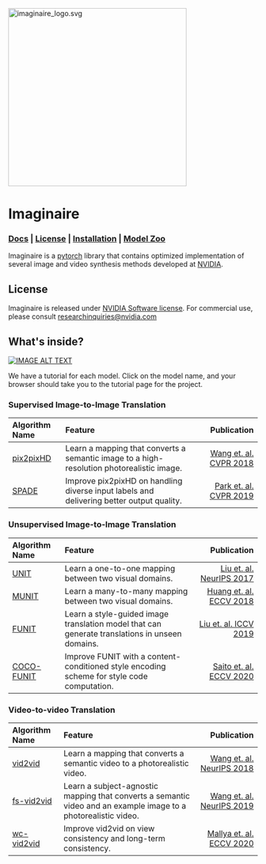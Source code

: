 <img src="imaginaire_logo.svg" alt="imaginaire_logo.svg" height="360"/>

# Imaginaire
### [Docs](http://imaginaire.cc/docs) | [License](LICENSE.md) | [Installation](INSTALL.md) | [Model Zoo](MODELZOO.md)

Imaginaire is a [pytorch](https://pytorch.org/) library that contains
optimized implementation of several image and video synthesis methods developed at [NVIDIA](https://www.nvidia.com/en-us/).

## License

Imaginaire is released under [NVIDIA Software license](LICENSE.md).
For commercial use, please consult [researchinquiries@nvidia.com](researchinquiries@nvidia.com)


## What's inside?

[![IMAGE ALT TEXT](http://img.youtube.com/vi/jgTX5OnAsYQ/0.jpg)](http://www.youtube.com/watch?v=jgTX5OnAsYQ "Imaginaire")

We have a tutorial for each model. Click on the model name, and your browser should take you to the tutorial page for the project.

### Supervised Image-to-Image Translation

|Algorithm Name                               | Feature                                                                                                         | Publication                                                   |
|:--------------------------------------------|:----------------------------------------------------------------------------------------------------------------|--------------------------------------------------------------:|
|[pix2pixHD](projects/pix2pixhd/README.md)     | Learn a mapping that converts a semantic image to a high-resolution photorealistic image.                       |    [Wang et. al. CVPR 2018](https://arxiv.org/abs/1711.11585) |
|[SPADE](projects/spade/README.md)             | Improve pix2pixHD on handling diverse input labels and delivering better output quality.                        |    [Park et. al. CVPR 2019](https://arxiv.org/abs/1903.07291) |


### Unsupervised Image-to-Image Translation


|Algorithm Name                               | Feature                                                                                                         | Publication                                                   |
|:--------------------------------------------|:----------------------------------------------------------------------------------------------------------------|--------------------------------------------------------------:|
|[UNIT](projects/unit/README.md)               | Learn a one-to-one mapping between two visual domains.                                                          |    [Liu et. al. NeurIPS 2017](https://arxiv.org/abs/1703.00848) |
|[MUNIT](projects/munit/README.md)             | Learn a many-to-many mapping between two visual domains.                                                        |    [Huang et. al. ECCV 2018](https://arxiv.org/abs/1804.04732) |
|[FUNIT](projects/funit/README.md)             | Learn a style-guided image translation model that can generate translations in unseen domains.                  |    [Liu et. al. ICCV 2019](https://arxiv.org/abs/1905.01723) |
|[COCO-FUNIT](projects/coco_funit/README.md)   | Improve FUNIT with a content-conditioned style encoding scheme for style code computation.                      |    [Saito et. al. ECCV 2020](https://arxiv.org/abs/2007.07431) |


### Video-to-video Translation


|Algorithm Name                               | Feature                                                                                                         | Publication                                                   |
|:--------------------------------------------|:----------------------------------------------------------------------------------------------------------------|--------------------------------------------------------------:|
|[vid2vid](projects/vid2vid/README.md)         | Learn a mapping that converts a semantic video to a photorealistic video.                                       |    [Wang et. al. NeurIPS 2018](https://arxiv.org/abs/1808.06601) |
|[fs-vid2vid](projects/fs_vid2vid/README.md)   | Learn a subject-agnostic mapping that converts a semantic video and an example image to a photorealistic video.  |    [Wang et. al. NeurIPS 2019](https://arxiv.org/abs/1808.06601) |
|[wc-vid2vid](projects/wc_vid2vid/README.md)   | Improve vid2vid on view consistency and long-term consistency.                                                  |    [Mallya et. al. ECCV 2020](https://arxiv.org/abs/2007.08509) |



